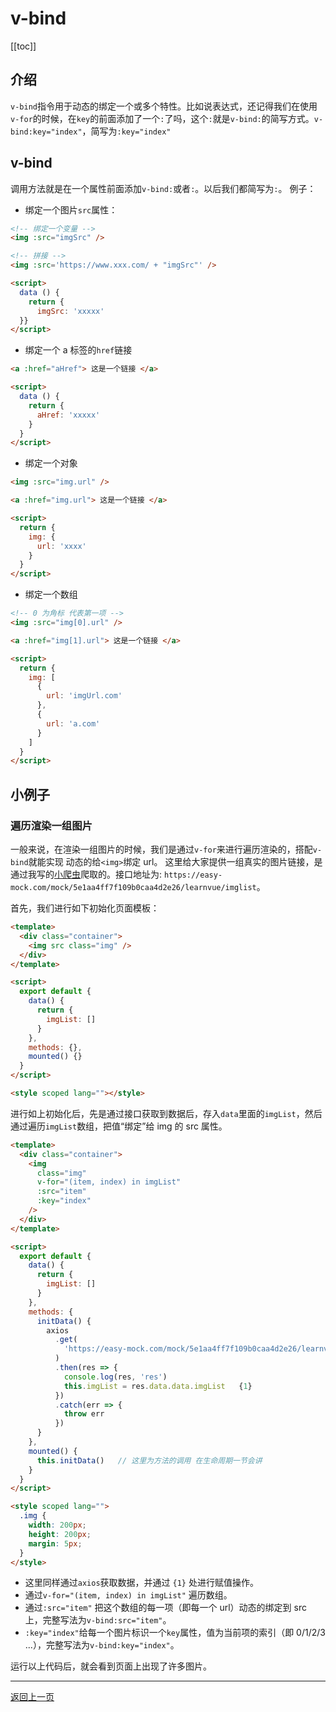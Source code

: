 # v-bind

[[toc]]

## 介绍

`v-bind`指令用于动态的绑定一个或多个特性。比如说表达式，还记得我们在使用`v-for`的时候，在`key`的前面添加了一个`:`了吗，这个`:`就是`v-bind:`的简写方式。`v-bind:key="index"`，简写为`:key="index"`

## v-bind

调用方法就是在一个属性前面添加`v-bind:`或者`:`。以后我们都简写为`:`。
例子：

- 绑定一个图片`src`属性：

```html
<!-- 绑定一个变量 -->
<img :src="imgSrc" />

<!-- 拼接 -->
<img :src='https://www.xxx.com/ + "imgSrc"' />

<script>
  data () {
    return {
      imgSrc: 'xxxxx'
  }}
</script>
```

- 绑定一个 a 标签的`href`链接

```html
<a :href="aHref"> 这是一个链接 </a>

<script>
  data () {
    return {
      aHref: 'xxxxx'
    }
  }
</script>
```

- 绑定一个对象

```html
<img :src="img.url" />

<a :href="img.url"> 这是一个链接 </a>

<script>
  return {
    img: {
      url: 'xxxx'
    }
  }
</script>
```

- 绑定一个数组

```html
<!-- 0 为角标 代表第一项 -->
<img :src="img[0].url" />

<a :href="img[1].url"> 这是一个链接 </a>

<script>
  return {
    img: [
      {
        url: 'imgUrl.com'
      },
      {
        url: 'a.com'
      }
    ]
  }
</script>
```

## 小例子

### 遍历渲染一组图片

一般来说，在渲染一组图片的时候，我们是通过`v-for`来进行遍历渲染的，搭配`v-bind`就能实现 动态的给`<img>`绑定 url。
这里给大家提供一组真实的图片链接，是通过我写的[小爬虫](https://github.com/shiyutim/crawler)爬取的。接口地址为: `https://easy-mock.com/mock/5e1aa4ff7f109b0caa4d2e26/learnvue/imglist`。

首先，我们进行如下初始化页面模板：

```html
<template>
  <div class="container">
    <img src class="img" />
  </div>
</template>

<script>
  export default {
    data() {
      return {
        imgList: []
      }
    },
    methods: {},
    mounted() {}
  }
</script>

<style scoped lang=""></style>
```

进行如上初始化后，先是通过接口获取到数据后，存入`data`里面的`imgList`，然后通过遍历`imgList`数组，把值“绑定”给 img 的 src 属性。

```html
<template>
  <div class="container">
    <img
      class="img"
      v-for="(item, index) in imgList"
      :src="item"
      :key="index"
    />
  </div>
</template>

<script>
  export default {
    data() {
      return {
        imgList: []
      }
    },
    methods: {
      initData() {
        axios
          .get(
            'https://easy-mock.com/mock/5e1aa4ff7f109b0caa4d2e26/learnvue/imglist'
          )
          .then(res => {
            console.log(res, 'res')
            this.imgList = res.data.data.imgList   {1}
          })
          .catch(err => {
            throw err
          })
      }
    },
    mounted() {
      this.initData()   // 这里为方法的调用 在生命周期一节会讲
    }
  }
</script>

<style scoped lang="">
  .img {
    width: 200px;
    height: 200px;
    margin: 5px;
  }
</style>
```

- 这里同样通过`axios`获取数据，并通过 `{1}` 处进行赋值操作。
- 通过`v-for="(item, index) in imgList"` 遍历数组。
- 通过`:src="item"` 把这个数组的每一项（即每一个 url）动态的绑定到 src 上，完整写法为`v-bind:src="item"`。
- `:key="index"`给每一个图片标识一个`key`属性，值为当前项的索引（即 0/1/2/3 ...），完整写法为`v-bind:key="index"`。

运行以上代码后，就会看到页面上出现了许多图片。

---

<a href="javascript:history.go(-1)">返回上一页</a>
